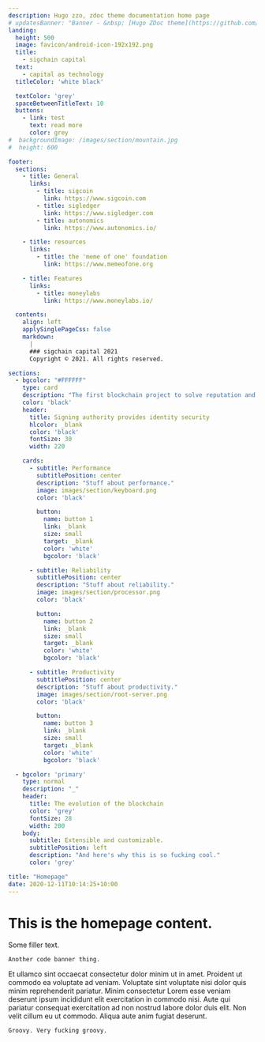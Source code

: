 ```yaml
---
description: Hugo zzo, zdoc theme documentation home page
# updatesBanner: "Banner - &nbsp; [Hugo ZDoc theme](https://github.com/zzossig/hugo-theme-zdoc) &nbsp; just arrived"
landing:
  height: 500
  image: favicon/android-icon-192x192.png
  title:
    - sigchain capital
  text:
    - capital as technology
  titleColor: 'white black'

  textColor: 'grey'
  spaceBetweenTitleText: 10
  buttons:
    - link: test
      text: read more
      color: grey
#  backgroundImage: /images/section/mountain.jpg
#  height: 600

footer:
  sections:
    - title: General
      links:
        - title: sigcoin
          link: https://www.sigcoin.com
        - title: sigledger
          link: https://www.sigledger.com
        - title: autonomics
          link: https://www.autonomics.io/

    - title: resources
      links:
        - title: the 'meme of one' foundation
          link: https://www.memeofone.org

    - title: Features
      links:
        - title: moneylabs
          link: https://www.moneylabs.io/

  contents:
    align: left
    applySinglePageCss: false
    markdown:
      |
      ### sigchain capital 2021
      Copyright © 2021. All rights reserved.

sections:
  - bgcolor: "#FFFFFF"
    type: card
    description: "The first blockchain project to solve reputation and identity"
    color: 'black'
    header:
      title: Signing authority provides identity security
      hlcolor: _blank
      color: 'black'
      fontSize: 30
      width: 220

    cards:
      - subtitle: Performance
        subtitlePosition: center
        description: "Stuff about performance."
        image: images/section/keyboard.png
        color: 'black'

        button:
          name: button 1
          link: _blank
          size: small
          target: _blank
          color: 'white'
          bgcolor: 'black'

      - subtitle: Reliability
        subtitlePosition: center
        description: "Stuff about reliability."
        image: images/section/processor.png
        color: 'black'

        button:
          name: button 2
          link: _blank
          size: small
          target: _blank
          color: 'white'
          bgcolor: 'black'

      - subtitle: Productivity
        subtitlePosition: center
        description: "Stuff about productivity."
        image: images/section/root-server.png
        color: 'black'

        button:
          name: button 3
          link: _blank
          size: small
          target: _blank
          color: 'white'
          bgcolor: 'black'

  - bgcolor: 'primary'
    type: normal
    description: "_"
    header:
      title: The evolution of the blockchain
      color: 'grey'
      fontSize: 28
      width: 200
    body:
      subtitle: Extensible and customizable.
      subtitlePosition: left
      description: "And here's why this is so fucking cool."
      color: 'grey'

title: "Homepage"
date: 2020-12-11T10:14:25+10:00
---
```


# This is the homepage content.

Some filler text.


```
Another code banner thing.
```

Et ullamco sint occaecat consectetur dolor minim ut in amet. Proident ut commodo ea voluptate ad veniam. Voluptate sint voluptate nisi dolor quis minim reprehenderit pariatur. Minim consectetur Lorem esse veniam deserunt ipsum incididunt elit exercitation in commodo nisi. Aute qui pariatur consequat exercitation ad non nostrud labore dolor duis elit. Non velit cillum eu ut commodo. Aliqua aute anim fugiat deserunt.


```
Groovy. Very fucking groovy.
```
